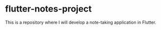 # flutter-notes-project
This is a repository where I will develop a note-taking application in Flutter.
